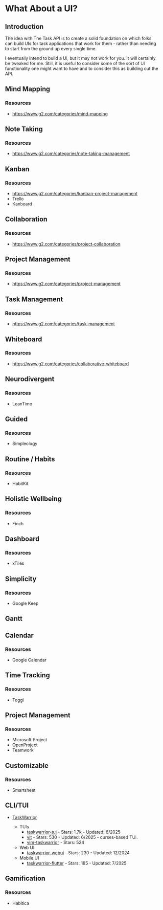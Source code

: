 # What About a UI?

## Introduction

The idea with The Task API is to create a solid foundation on which folks can build UIs for task applications that work for them - rather than needing to start from the ground up every single time.

I eventually intend to build a UI, but it may not work for you. It will certainly be tweaked for me. Still, it is useful to consider some of the sort of UI functionality one might want to have and to consider this as building out the API.

## Mind Mapping
### Resources
- https://www.g2.com/categories/mind-mapping

## Note Taking
### Resources
- https://www.g2.com/categories/note-taking-management

## Kanban
### Resources
- https://www.g2.com/categories/kanban-project-management
- Trello
- Kanboard

## Collaboration
### Resources
- https://www.g2.com/categories/project-collaboration

## Project Management
### Resources
- https://www.g2.com/categories/project-management

## Task Management
### Resources
- https://www.g2.com/categories/task-management

## Whiteboard
### Resources
- https://www.g2.com/categories/collaborative-whiteboard

## Neurodivergent
### Resources
- LeanTime

## Guided
### Resources
- Simpleology

## Routine / Habits
### Resources
- HabitKit

## Holistic Wellbeing
### Resources
- Finch

## Dashboard
### Resources
- xTiles

## Simplicity
### Resources
- Google Keep

## Gantt

## Calendar
### Resources
- Google Calendar

## Time Tracking
### Resources
- Toggl

## Project Management
### Resources
- Microsoft Project
- OpenProject
- Teamwork

## Customizable
### Resources
- Smartsheet

## CLI/TUI
- [TaskWarrior](https://taskwarrior.org/)
  
  - TUIs
    - [taskwarrior-tui](https://github.com/kdheepak/taskwarrior-tui) - Stars: 1.7k - Updated: 6/2025
    - [vit](https://github.com/vit-project/vit) - Stars: 530 - Updated: 6/2025 - curses-based TUI.
    - [vim-taskwarrior](https://github.com/blindFS/vim-taskwarrior) - Stars: 524
  - Web UI
    - [taskwarrior-webui](https://github.com/DCsunset/taskwarrior-webui) - Stars: 230 - Updated: 12/2024
  - Mobile UI
    - [taskwarrior-flutter](https://github.com/CCExtractor/taskwarrior-flutter) - Stars: 185 - Updated: 7/2025

## Gamification
### Resources
- Habitica